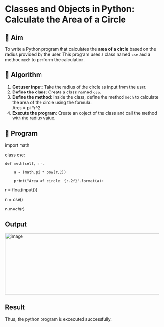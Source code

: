 # Classes and Objects in Python: Calculate the Area of a Circle

## 🎯 Aim
To write a Python program that calculates the **area of a circle** based on the radius provided by the user. This program uses a class named `cse` and a method `mech` to perform the calculation.

## 🧠 Algorithm
1. **Get user input**: Take the radius of the circle as input from the user.
2. **Define the class**: Create a class named `cse`.
3. **Define the method**: Inside the class, define the method `mech` to calculate the area of the circle using the formula:  
   Area = pi *r^2 
4. **Execute the program**: Create an object of the class and call the method with the radius value.

## 🧾 Program
import math

class cse:

    def mech(self, r):
    
        a = (math.pi * pow(r,2))
        
        print("Area of circle: {:.2f}".format(a))
        
r = float(input())

n = cse()

n.mech(r)

## Output

<img width="635" height="200" alt="image" src="https://github.com/user-attachments/assets/a37acd09-a667-465c-99aa-9a3b5892468a" />

## Result
Thus, the python program is excecuted successfully.
